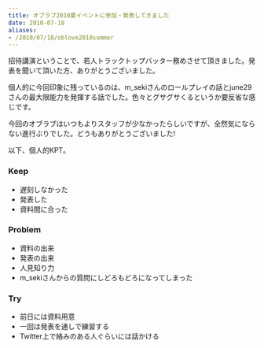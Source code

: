 ```yaml
---
title: オブラブ2010夏イベントに参加・発表してきました
date: 2010-07-18
aliases:
- /2010/07/18/oblove2010summer
---
```


招待講演ということで、若人トラックトップバッター務めさせて頂きました。発表を聞いて頂いた方、ありがとうございました。

個人的に今回印象に残っているのは、m_sekiさんのロールプレイの話とjune29さんの最大限能力を発揮する話でした。色々とグサグサくるというか要反省な感じです。

今回のオブラブはいつもよりスタッフが少なかったらしいですが、全然気にならない進行ぶりでした。どうもありがとうございました!

以下、個人的KPT。

<h3>Keep</h3>
<ul>
<li>遅刻しなかった</li>
<li>発表した</li>
<li>資料間に合った</li>
</ul>

<h3>Problem</h3>
<ul>
<li>資料の出来</li>
<li>発表の出来</li>
<li>人見知り力</li>
<li>m_sekiさんからの質問にしどろもどろになってしまった</li>
</ul>

<h3>Try</h3>
<ul>
<li>前日には資料用意</li>
<li>一回は発表を通しで練習する</li>
<li>Twitter上で絡みのある人ぐらいには話かける</li>
</ul>